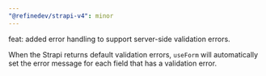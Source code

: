 ```yaml
---
"@refinedev/strapi-v4": minor
---
```


feat: added error handling to support server-side validation errors.

When the Strapi returns default validation errors, `useForm` will automatically set the error message for each field that has a validation error.
